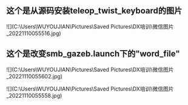 ## 这个是从源码安装teleop_twist_keyboard的图片

![](C:\Users\WUYOUJIAN\Pictures\Saved Pictures\DX培训\微信图片_20221110055516.jpg)



## 这个是改变smb_gazeb.launch下的"word_file"

![](C:\Users\WUYOUJIAN\Pictures\Saved Pictures\DX培训\微信图片_20221110055602.jpg)

![](C:\Users\WUYOUJIAN\Pictures\Saved Pictures\DX培训\微信图片_20221110055558.jpg)
